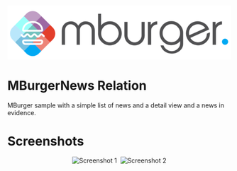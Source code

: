<p align="center" >
<img src="https://raw.githubusercontent.com/Mumble-SRL/MBurger-iOS/master/Images/logo.png" alt="MBurger Logo" title="MBurger Logo">
</p>

# MBurgerNews Relation

MBurger sample with a simple list of news and a detail view and a news in evidence.

# Screenshots
<p align="center">
<img src="https://raw.githubusercontent.com/Mumble-SRL/MBurger-Samples/master/Android/4_MBurgerNewsRelation/Images/Screenshot_1.png" alt="Screenshot 1" title="Screenshot 1" width="250">
<span style="display:inline-block; width: 50;"></span>
<img src="https://raw.githubusercontent.com/Mumble-SRL/MBurger-Samples/master/Android/4_MBurgerNewsRelation/Images/Screenshot_2.png" alt="Screenshot 2" title="Screenshot 2" width="250">
</p>